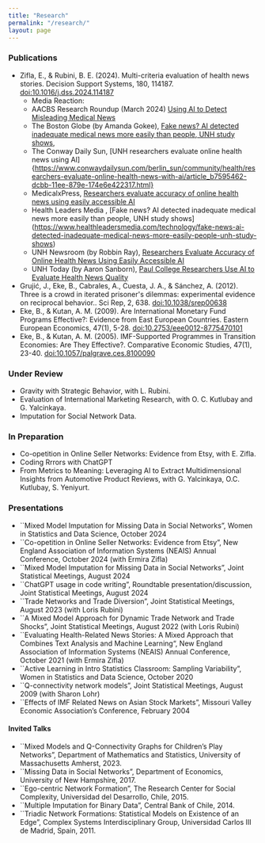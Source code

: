 ```yaml
---
title: "Research"
permalink: "/research/"
layout: page
---
```


### Publications

 - Zifla, E., & Rubini, B. E. (2024). Multi-criteria evaluation of health news stories. Decision Support Systems, 180, 114187. [doi:10.1016/j.dss.2024.114187](10.1016/j.dss.2024.114187)
    -  Media Reaction:
     -  AACBS Research Roundup (March 2024) [Using AI to Detect Misleading Medical News](https://www.aacsb.edu/insights/articles/2024/03/research-roundup-march-2024)
     -  The Boston Globe (by Amanda Gokee), [Fake news? AI detected inadequate medical news more easily than people, UNH study shows](https://www.bostonglobe.com/2024/03/07/metro/ai-spotted-fake-health-news-more-readily-than-people-per-unh-study/), 
     -  The Conway Daily Sun, [UNH researchers evaluate online health news using AI]{https://www.conwaydailysun.com/berlin_sun/community/health/researchers-evaluate-online-health-news-with-ai/article_b7595462-dcbb-11ee-879e-174e6e422317.html}
     -  MedicalxPress, [Researchers evaluate accuracy of online health news using easily accessible AI](https://medicalxpress.com/news/2024-03-accuracy-online-health-news-easily.html)
     -  Health Leaders Media , [Fake news? AI detected inadequate medical news more easily than people, UNH study shows] (https://www.healthleadersmedia.com/technology/fake-news-ai-detected-inadequate-medical-news-more-easily-people-unh-study-shows)
     -  UNH Newsroom (by Robbin Ray), [Researchers Evaluate Accuracy of Online Health News Using Easily Accessible AI](https://www.unh.edu/unhtoday/news/release/2024/03/06/researchers-evaluate-accuracy-online-health-news-using-easily-accessible-ai)
     -  UNH Today (by Aaron Sanborn), [Paul College Researchers Use AI to Evaluate Health News Quality](https://www.unh.edu/unhtoday/2024/03/paul-college-researchers-use-ai-evaluate-health-news-quality) 
 - Grujić, J., Eke, B., Cabrales, A., Cuesta, J. A., & Sánchez, A. (2012). Three is a crowd in iterated prisoner's dilemmas: experimental evidence on reciprocal behavior.. Sci Rep, 2, 638. [doi:10.1038/srep00638](10.1038/srep00638)
 - Eke, B., & Kutan, A. M. (2009). Are International Monetary Fund Programs Effective?: Evidence from East European Countries. Eastern European Economics, 47(1), 5-28. [doi:10.2753/eee0012-8775470101](10.2753/eee0012-8775470101)
 - Eke, B., & Kutan, A. M. (2005). IMF-Supported Programmes in Transition Economies: Are They Effective?. Comparative Economic Studies, 47(1), 23-40. [doi:10.1057/palgrave.ces.8100090](10.1057/palgrave.ces.8100090)

### Under Review

 - Gravity with Strategic Behavior, with L. Rubini. 
 - Evaluation of International Marketing Research, with O. C. Kutlubay and G. Yalcinkaya.
 - Imputation for Social Network Data.

### In Preparation

 - Co-opetition in Online Seller Networks: Evidence from Etsy, with E. Zifla.
 - Coding Rrrors with ChatGPT
 - From Metrics to Meaning: Leveraging AI to Extract Multidimensional Insights from 
Automotive Product Reviews, with G. Yalcinkaya, O.C. Kutlubay, S. Yeniyurt.

### Presentations

- ``Mixed Model Imputation for Missing Data in Social Networks”, Women in Statistics
and Data Science, October 2024
- ``Co-opetition in Online Seller Networks: Evidence from Etsy”, New England Association
of Information Systems (NEAIS) Annual Conference, October 2024 (with
Ermira Zifla)
- ``Mixed Model Imputation for Missing Data in Social Networks”, Joint Statistical
Meetings, August 2024
- ``ChatGPT usage in code writing”, Roundtable presentation/discussion, Joint Statistical
Meetings, August 2024
- ``Trade Networks and Trade Diversion”, Joint Statistical Meetings, August 2023
(with Loris Rubini)
- ``A Mixed Model Approach for Dynamic Trade Network and Trade Shocks”, Joint
Statistical Meetings, August 2022 (with Loris Rubini)
- ``Evaluating Health-Related News Stories: A Mixed Approach that Combines Text
Analysis and Machine Learning“, New England Association of Information Systems
(NEAIS) Annual Conference, October 2021 (with Ermira Zifla)
- ``Active Learning in Intro Statistics Classroom: Sampling Variability”, Women in
Statistics and Data Science, October 2020
- ``Q-connectivity network models”, Joint Statistical Meetings, August 2009 (with
Sharon Lohr)
- ``Effects of IMF Related News on Asian Stock Markets”, Missouri Valley Economic
Association’s Conference, February 2004

#### Invited Talks

- ``Mixed Models and Q-Connectivity Graphs for Children’s Play Networks”,  Department of Mathematics and Statistics, University of Massachusetts Amherst, 2023.
- ``Missing Data in Social Networks”, Department of Economics, University of New Hampshire, 2017.
- ``Ego-centric Network Formation”, The Research Center for Social Complexity, Universidad del Desarrollo, Chile, 2015. 
- ``Multiple Imputation for Binary Data”, Central Bank of Chile, 2014.
- ``Triadic Network Formations: Statistical Models on Existence of an Edge”, Complex Systems Interdisciplinary Group, Universidad Carlos III de Madrid, Spain, 2011.

